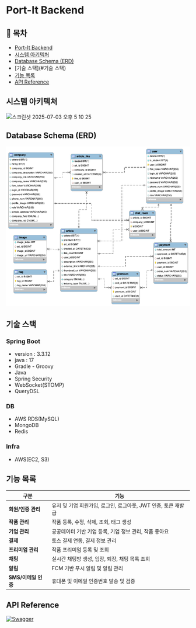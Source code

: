 # Port-It Backend
## 📑 목차

- [Port-It Backend](#port-it-backend)
- [시스템 아키텍처](#시스템-아키텍처)
- [Database Schema (ERD)](#database-schema-erd)
- [기술 스택](#기술 스택)
- [기능 목록](#기능-목록)
- [API Reference](#api-reference)

## 시스템 아키텍처
<img width="850" alt="스크린샷 2025-07-03 오후 5 10 25" src="https://github.com/user-attachments/assets/a5ba4674-8aee-4274-aa97-7874f3f88447" />

## Database Schema (ERD)

![ERD](./docs/portIt_ERD.png)

## 기술 스택
### Spring Boot
- version : 3.3.12
- java : 17
- Gradle - Groovy 
- Java
- Spring Security
- WebSocket(STOMP)
- QueryDSL

### DB
- AWS RDS(MySQL)
- MongoDB
- Redis

### Infra
- AWS(EC2, S3)

## 기능 목록

| 구분 | 기능 |
|------|------|
| **회원/인증 관리** | 유저 및 기업 회원가입, 로그인, 로그아웃, JWT 인증, 토큰 재발급 |
| **작품 관리** | 작품 등록, 수정, 삭제, 조회, 태그 생성 |
| **기업 관리** | 공공데이터 기반 기업 등록, 기업 정보 관리, 작품 좋아요 |
| **결제** | 토스 결제 연동, 결제 정보 관리 |
| **프리미엄 관리** | 작품 프리미엄 등록 및 조회 |
| **채팅** | 실시간 채팅방 생성, 입장, 퇴장, 채팅 목록 조회 |
| **알림** | FCM 기반 푸시 알림 및 알림 관리 |
| **SMS/이메일 인증** | 휴대폰 및 이메일 인증번호 발송 및 검증 |

## API Reference
[![Swagger](https://img.shields.io/badge/Swagger-UI-green)](https://6-data-contest.github.io/portit-server/)
